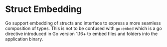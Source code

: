 # Struct Embedding

Go support embedding of structs and interface to express a more seamless composition of types. This is not to be confused with `go:embed` which is a go directive introduced in Go version 1.16+ to embed files and folders into the application binary.

